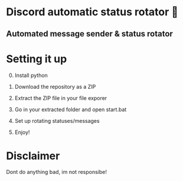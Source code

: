 # Discord automatic status rotator 🤖   
 
## Automated message sender & status rotator   
 
# Setting it up 

0. Install python
1. Download the repository as a ZIP    
2. Extract the ZIP file in your file exporer  
3. Go in your extracted folder and open start.bat  
4. Set up rotating statuses/messages    
   
5. Enjoy! 

# Disclaimer 
    
Dont do anything bad, im not responsibe!